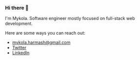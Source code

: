 ### Hi there 👋

I'm Mykola. Software engineer mostly focused on full-stack web development.

Here are some ways you can reach out:

* [mykola.harmash@gmail.com](mailto:mykola.harmash@gmail.com)
* [Twitter](https://twitter.com/mykola_harmash)
* [LinkedIn](https://www.linkedin.com/in/mykolaharmash/)


